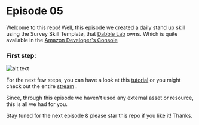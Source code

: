 # Episode 05

Welcome to this repo! Well, this episode we created a daily stand up skill using the Survey Skill Template, that [Dabble Lab](https://www.dabblelab.com/templates) owns. Which is quite available in the [Amazon Developer's Console](https://developer.amazon.com/alexa/console/ask)

### First step:

![alt text](https://github.com/dabblelab/dabble-alexa-with-sohini/blob/main/Episode%205/Survey-Skill.png)

For the next few steps, you can have a look at this [tutorial](https://youtu.be/3jtkqJCZGTw) or you might check out the entire [stream](https://youtu.be/AE2ZOVKuBFg) .

Since, through this episode we haven't used any external asset or resource, this is all we had for you.

Stay tuned for the next episode & please star this repo if you like it! Thanks.